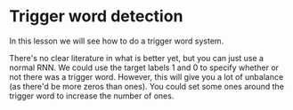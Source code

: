 # Trigger word detection

In this lesson we will see how to do a trigger word system.

There's no clear literature in what is better yet, but you can just use a normal RNN. We could use the target labels 1 and 0 to specify whether or not there was a trigger word. However, this will give you a lot of unbalance (as there'd be more zeros than ones). You could set some ones around the trigger word to increase the number of ones.
